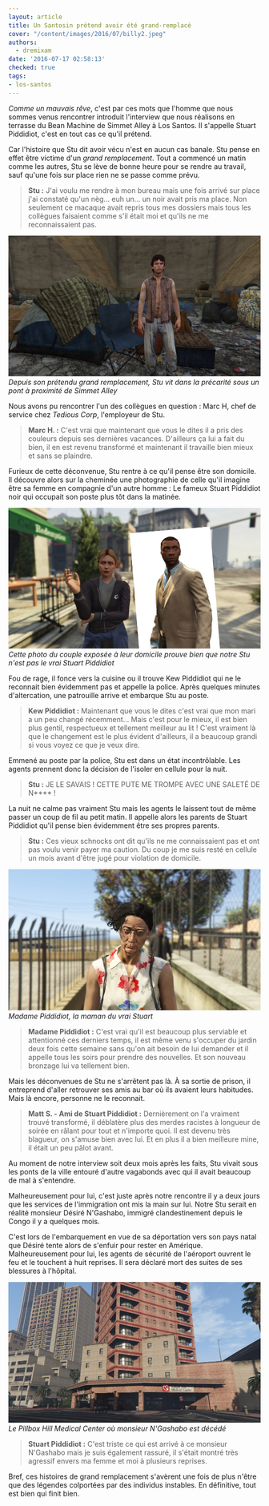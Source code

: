 ```yaml
---
layout: article
title: Un Santosin prétend avoir été grand-remplacé
cover: "/content/images/2016/07/billy2.jpeg"
authors:
  - dremixam
date: '2016-07-17 02:58:13'
checked: true
tags:
- los-santos
---
```


_Comme un mauvais rêve_, c'est par ces mots que l'homme que nous sommes venus rencontrer introduit l'interview que nous réalisons en terrasse du Bean Machine de Simmet Alley à Los Santos. Il s'appelle Stuart Piddidiot, c'est en tout cas ce qu'il prétend.

Car l'histoire que Stu dit avoir vécu n'est en aucun cas banale. Stu pense en effet être victime d'un _grand remplacement_. Tout a commencé un matin comme les autres, Stu se lève de bonne heure pour se rendre au travail, sauf qu'une fois sur place rien ne se passe comme prévu.

> **Stu :** J'ai voulu me rendre à mon bureau mais une fois arrivé sur place j'ai constaté qu'un nèg… euh un… un noir avait pris ma place. Non seulement ce macaque avait repris tous mes dossiers mais tous les collègues faisaient comme s'il était moi et qu'ils ne me reconnaissaient pas.

![](/content/images/2016/07/billy.jpg)
_Depuis son prétendu grand remplacement, Stu vit dans la précarité sous un pont à proximité de Simmet Alley_

Nous avons pu rencontrer l'un des collègues en question : Marc H, chef de service chez _Tedious Corp_, l'employeur de Stu.

> **Marc H. :** C'est vrai que maintenant que vous le dites il a pris des couleurs depuis ses dernières vacances. D'ailleurs ça lui a fait du bien, il en est revenu transformé et maintenant il travaille bien mieux et sans se plaindre.

Furieux de cette déconvenue, Stu rentre à ce qu'il pense être son domicile. Il découvre alors sur la cheminée une photographie de celle qu'il imagine être sa femme en compagnie d'un autre homme : Le fameux Stuart Piddidiot noir qui occupait son poste plus tôt dans la matinée.

![](/content/images/2016/07/couple.jpg)
_Cette photo du couple exposée à leur domicile prouve bien que notre Stu n'est pas le vrai Stuart Piddidiot_

Fou de rage, il fonce vers la cuisine ou il trouve Kew Piddidiot qui ne le reconnait bien évidemment pas et appelle la police. Après quelques minutes d'altercation, une patrouille arrive et embarque Stu au poste.

> **Kew Piddidiot :** Maintenant que vous le dites c'est vrai que mon mari a un peu changé récemment… Mais c'est pour le mieux, il est bien plus gentil, respectueux et tellement meilleur au lit ! C'est vraiment là que le changement est le plus évident d'ailleurs, il a beaucoup grandi si vous voyez ce que je veux dire.

Emmené au poste par la police, Stu est dans un état incontrôlable. Les agents prennent donc la décision de l'isoler en cellule pour la nuit.

> **Stu :** JE LE SAVAIS ! CETTE PUTE ME TROMPE AVEC UNE SALETÉ DE N\*\*\*\* !

La nuit ne calme pas vraiment Stu mais les agents le laissent tout de même passer un coup de fil au petit matin. Il appelle alors les parents de Stuart Piddidiot qu'il pense bien évidemment être ses propres parents.

> **Stu :** Ces vieux schnocks ont dit qu'ils ne me connaissaient pas et ont pas voulu venir payer ma caution. Du coup je me suis resté en cellule un mois avant d'être jugé pour violation de domicile.

![](/content/images/2016/07/maman-billy.jpeg)
_Madame Piddidiot, la maman du vrai Stuart_

> **Madame Piddidiot :** C'est vrai qu'il est beaucoup plus serviable et attentionné ces derniers temps, il est même venu s'occuper du jardin deux fois cette semaine sans qu'on ait besoin de lui demander et il appelle tous les soirs pour prendre des nouvelles. Et son nouveau bronzage lui va tellement bien.

Mais les déconvenues de Stu ne s'arrêtent pas là. À sa sortie de prison, il entreprend d'aller retrouver ses amis au bar où ils avaient leurs habitudes. Mais là encore, personne ne le reconnait.

> **Matt S. - Ami de Stuart Piddidiot :** Dernièrement on l'a vraiment trouvé transformé, il déblatère plus des merdes racistes à longueur de soirée en râlant pour tout et n'importe quoi. Il est devenu très blagueur, on s'amuse bien avec lui. Et en plus il a bien meilleure mine, il était un peu pâlot avant.

Au moment de notre interview soit deux mois après les faits, Stu vivait sous les ponts de la ville entouré d'autre vagabonds avec qui il avait beaucoup de mal à s'entendre.

Malheureusement pour lui, c'est juste après notre rencontre il y a deux jours que les services de l'immigration ont mis la main sur lui. Notre Stu serait en réalité monsieur Désiré N'Gashabo, immigré clandestinement depuis le Congo il y a quelques mois.

C'est lors de l'embarquement en vue de sa déportation vers son pays natal que Désiré tente alors de s'enfuir pour rester en Amérique. Malheureusement pour lui, les agents de sécurité de l'aéroport ouvrent le feu et le touchent à huit reprises. Il sera déclaré mort des suites de ses blessures à l'hôpital.

![](/content/images/2016/07/hospital.jpg)
_Le Pillbox Hill Medical Center où monsieur N'Gashabo est décédé_

> **Stuart Piddidiot :** C'est triste ce qui est arrivé à ce monsieur N'Gashabo mais je suis également rassuré, il s'était montré très agressif envers ma femme et moi à plusieurs reprises.

Bref, ces histoires de grand remplacement s'avèrent une fois de plus n'être que des légendes colportées par des individus instables. En définitive, tout est bien qui finit bien.
